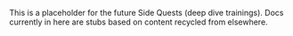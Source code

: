 This is a placeholder for the future Side Quests (deep dive trainings). Docs currently in here are stubs based on content recycled from elsewhere.
